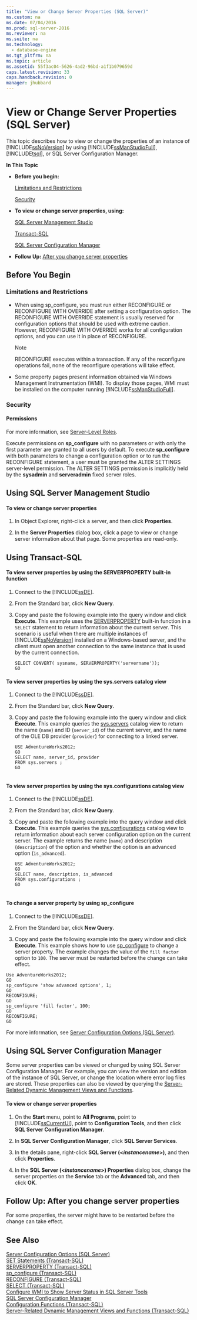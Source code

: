```yaml
---
title: "View or Change Server Properties (SQL Server)"
ms.custom: na
ms.date: 07/04/2016
ms.prod: sql-server-2016
ms.reviewer: na
ms.suite: na
ms.technology: 
  - database-engine
ms.tgt_pltfrm: na
ms.topic: article
ms.assetid: 55f3ac04-5626-4ad2-96bd-a1f1b079659d
caps.latest.revision: 33
caps.handback.revision: 0
manager: jhubbard
---
```

# View or Change Server Properties (SQL Server)
This topic describes how to view or change the properties of an instance of [!INCLUDE[ssNoVersion](../../Topics/TopicNameContainA/tokens/ssNoVersion_md.md)] by using [!INCLUDE[ssManStudioFull](../../Topics/TopicNameContainA/tokens/ssManStudioFull_md.md)], [!INCLUDE[tsql](../../Topics/TopicNameContainA/tokens/tsql_md.md)], or SQL Server Configuration Manager.  
  
 **In This Topic**  
  
-   **Before you begin:**  
  
     [Limitations and Restrictions](#Restrictions)  
  
     [Security](#Security)  
  
-   **To view or change server properties, using:**  
  
     [SQL Server Management Studio](#SSMSProcedure)  
  
     [Transact-SQL](#TsqlProcedure)  
  
     [SQL Server Configuration Manager](#PowerShellProcedure)  
  
-   **Follow Up:**  [After you change server properties](#FollowUp)  
  
##  <a name="BeforeYouBegin"></a> Before You Begin  
  
###  <a name="Restrictions"></a> Limitations and Restrictions  
  
-   When using sp_configure, you must run either RECONFIGURE or RECONFIGURE WITH OVERRIDE after setting a configuration option. The RECONFIGURE WITH OVERRIDE statement is usually reserved for configuration options that should be used with extreme caution. However, RECONFIGURE WITH OVERRIDE works for all configuration options, and you can use it in place of RECONFIGURE.  
  
    > [!NOTE]  
    >  RECONFIGURE executes within a transaction. If any of the reconfigure operations fail, none of the reconfigure operations will take effect.  
  
-   Some property pages present information obtained via Windows Management Instrumentation (WMI). To display those pages, WMI must be installed on the computer running [!INCLUDE[ssManStudioFull](../../Topics/TopicNameContainA/tokens/ssManStudioFull_md.md)].  
  
###  <a name="Security"></a> Security  
  
####  <a name="Permissions"></a> Permissions  
 For more information, see [Server-Level Roles](../../Topics/TopicNameNotContainA/Server-Level-Roles.md).  
  
 Execute permissions on **sp_configure** with no parameters or with only the first parameter are granted to all users by default. To execute **sp_configure** with both parameters to change a configuration option or to run the RECONFIGURE statement, a user must be granted the ALTER SETTINGS server-level permission. The ALTER SETTINGS permission is implicitly held by the **sysadmin** and **serveradmin** fixed server roles.  
  
##  <a name="SSMSProcedure"></a> Using SQL Server Management Studio  
  
#### To view or change server properties  
  
1.  In Object Explorer, right-click a server, and then click **Properties**.  
  
2.  In the **Server Properties** dialog box, click a page to view or change server information about that page. Some properties are read-only.  
  
##  <a name="TsqlProcedure"></a> Using Transact-SQL  
  
#### To view server properties by using the SERVERPROPERTY built-in function  
  
1.  Connect to the [!INCLUDE[ssDE](../../Topics/TopicNameContainA/tokens/ssDE_md.md)].  
  
2.  From the Standard bar, click **New Query**.  
  
3.  Copy and paste the following example into the query window and click **Execute**. This example uses the [SERVERPROPERTY](assetId:///11e166fa-3dd2-42d8-ac4b-04f18c612c4a) built-in function in a `SELECT` statement to return information about the current server. This scenario is useful when there are multiple instances of [!INCLUDE[ssNoVersion](../../Topics/TopicNameContainA/tokens/ssNoVersion_md.md)] installed on a Windows-based server, and the client must open another connection to the same instance that is used by the current connection.  
  
    ```tsql  
    SELECT CONVERT( sysname, SERVERPROPERTY('servername'));  
    GO  
    ```  
  
#### To view server properties by using the sys.servers catalog view  
  
1.  Connect to the [!INCLUDE[ssDE](../../Topics/TopicNameContainA/tokens/ssDE_md.md)].  
  
2.  From the Standard bar, click **New Query**.  
  
3.  Copy and paste the following example into the query window and click **Execute**. This example queries the [sys.servers](assetId:///4e774ed9-4e83-4726-9f1d-8efde8f9feff) catalog view to return the name (`name`) and ID (`server_id`) of the current server, and the name of the OLE DB provider (`provider`) for connecting to a linked server.  
  
    ```tsql  
    USE AdventureWorks2012;   
    GO  
    SELECT name, server_id, provider  
    FROM sys.servers ;   
    GO  
  
    ```  
  
#### To view server properties by using the sys.configurations catalog view  
  
1.  Connect to the [!INCLUDE[ssDE](../../Topics/TopicNameContainA/tokens/ssDE_md.md)].  
  
2.  From the Standard bar, click **New Query**.  
  
3.  Copy and paste the following example into the query window and click **Execute**. This example queries the [sys.configurations](assetId:///c4709ed1-bf88-4458-9e98-8e9b78150441) catalog view to return information about each server configuration option on the current server. The example returns the name (`name`) and description (`description`) of the option and whether the option is an advanced option (`is_advanced`).  
  
    ```wmimof  
    USE AdventureWorks2012;   
    GO  
    SELECT name, description, is_advanced  
    FROM sys.configurations ;   
    GO  
  
    ```  
  
#### To change a server property by using sp_configure  
  
1.  Connect to the [!INCLUDE[ssDE](../../Topics/TopicNameContainA/tokens/ssDE_md.md)].  
  
2.  From the Standard bar, click **New Query**.  
  
3.  Copy and paste the following example into the query window and click **Execute**. This example shows how to use [sp_configure](assetId:///d18b251d-b37a-4f5f-b50c-502d689594c8) to change a server property. The example changes the value of the `fill factor` option to `100`. The server must be restarted before the change can take effect.  
  
```tsql  
Use AdventureWorks2012;  
GO  
sp_configure 'show advanced options', 1;  
GO  
RECONFIGURE;  
GO  
sp_configure 'fill factor', 100;  
GO  
RECONFIGURE;  
GO  
```  
  
 For more information, see [Server Configuration Options (SQL Server)](../../Topics/TopicNameNotContainA/Server-Configuration-Options--SQL-Server-.md).  
  
##  <a name="PowerShellProcedure"></a> Using SQL Server Configuration Manager  
 Some server properties can be viewed or changed by using SQL Server Configuration Manager. For example, you can view the version and edition of the instance of SQL Server, or change the location where error log files are stored. These properties can also be viewed by querying the [Server-Related Dynamic Management Views and Functions](assetId:///d8f4e155-c2fb-4a1f-aa0d-e9790bdab925).  
  
#### To view or change server properties  
  
1.  On the **Start** menu, point to **All Programs**, point to [!INCLUDE[ssCurrentUI](../../Topics/TopicNameContainA/tokens/ssCurrentUI_md.md)], point to **Configuration Tools**, and then click **SQL Server Configuration Manager**.  
  
2.  In **SQL Server Configuration Manager**, click **SQL Server Services**.  
  
3.  In the details pane, right-click **SQL Server (<***instancename***>)**, and then click **Properties**.  
  
4.  In the **SQL Server (<***instancename***>) Properties** dialog box, change the server properties on the **Service** tab or the **Advanced** tab, and then click **OK**.  
  
##  <a name="FollowUp"></a> Follow Up: After you change server properties  
 For some properties, the server might have to be restarted before the change can take effect.  
  
## See Also  
 [Server Configuration Options (SQL Server)](../../Topics/TopicNameNotContainA/Server-Configuration-Options--SQL-Server-.md)   
 [SET Statements (Transact-SQL)](assetId:///f7e107f8-0fcf-408b-b30f-da2323eeb714)   
 [SERVERPROPERTY (Transact-SQL)](assetId:///11e166fa-3dd2-42d8-ac4b-04f18c612c4a)   
 [sp_configure (Transact-SQL)](assetId:///d18b251d-b37a-4f5f-b50c-502d689594c8)   
 [RECONFIGURE (Transact-SQL)](assetId:///2e6e4eeb-b70b-4f45-a253-28ac4e595d75)   
 [SELECT (Transact-SQL)](assetId:///dc85caea-54d1-49af-b166-f3aa2f3a93d0)   
 [Configure WMI to Show Server Status in SQL Server Tools](assetId:///7e97197b-ed4d-40d1-9a52-9ab1d92401d7)   
 [SQL Server Configuration Manager](../../Topics/TopicNameNotContainA/SQL-Server-Configuration-Manager.md)   
 [Configuration Functions (Transact-SQL)](assetId:///066f15e7-3406-437e-93c4-3f247c529169)   
 [Server-Related Dynamic Management Views and Functions (Transact-SQL)](assetId:///d8f4e155-c2fb-4a1f-aa0d-e9790bdab925)